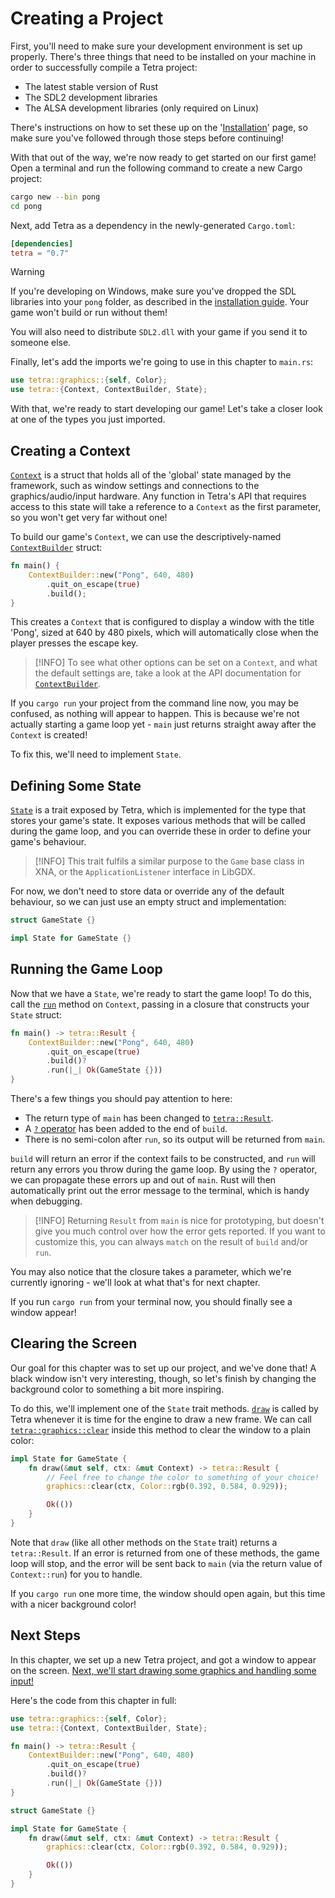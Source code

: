 # Creating a Project

First, you'll need to make sure your development environment is set up properly. There's three things that need to be installed on your machine in order to successfully compile a Tetra project:

* The latest stable version of Rust
* The SDL2 development libraries
* The ALSA development libraries (only required on Linux)

There's instructions on how to set these up on the '[Installation](../installation.md)' page, so make sure you've followed through those steps before continuing!

With that out of the way, we're now ready to get started on our first game! Open a terminal and run the following command to create a new Cargo project:

```bash
cargo new --bin pong
cd pong
```

Next, add Tetra as a dependency in the newly-generated `Cargo.toml`:

```toml
[dependencies]
tetra = "0.7"
```

> [!WARNING]
> If you're developing on Windows, make sure you've dropped the SDL libraries into your `pong` folder, as described in the [installation guide](../installation.md). Your game won't build or run without them!
>
> You will also need to distribute `SDL2.dll` with your game if you send it to someone else.

Finally, let's add the imports we're going to use in this chapter to `main.rs`:

```rust
use tetra::graphics::{self, Color};
use tetra::{Context, ContextBuilder, State};
```

With that, we're ready to start developing our game! Let's take a closer look at one of the types you just imported.

## Creating a Context

[`Context`](https://docs.rs/tetra/0.7/tetra/struct.Context.html) is a struct that holds all of the 'global' state managed by the framework, such as window settings and connections to the graphics/audio/input hardware. Any function in Tetra's API that requires access to this state will take a reference to a `Context` as the first parameter, so you won't get very far without one!

To build our game's `Context`, we can use the descriptively-named [`ContextBuilder`](https://docs.rs/tetra/0.7/tetra/struct.ContextBuilder.html) struct:

```rust
fn main() {
    ContextBuilder::new("Pong", 640, 480)
        .quit_on_escape(true)
        .build();
}
```

This creates a `Context` that is configured to display a window with the title 'Pong', sized at 640 by 480 pixels, which will automatically close when the player presses the escape key.

> [!INFO]
> To see what other options can be set on a `Context`, and what the default settings are, take a look at the API documentation for [`ContextBuilder`](https://docs.rs/tetra/0.7/tetra/struct.ContextBuilder.html).

If you `cargo run` your project from the command line now, you may be confused, as nothing will appear to happen. This is because we're not actually starting a game loop yet - `main` just returns straight away after the `Context` is created!

To fix this, we'll need to implement `State`.

## Defining Some State

[`State`](https://docs.rs/tetra/0.7/tetra/trait.State.html) is a trait exposed by Tetra, which is implemented for the type that stores your game's state. It exposes various methods that will be called during the game loop, and you can override these in order to define your game's behaviour.

> [!INFO]
> This trait fulfils a similar purpose to the `Game` base class in XNA, or the `ApplicationListener` interface in LibGDX.

For now, we don't need to store data or override any of the default behaviour, so we can just use an empty struct and implementation:

```rust
struct GameState {}

impl State for GameState {}
```

## Running the Game Loop

Now that we have a `State`, we're ready to start the game loop! To do this, call the [`run`](https://docs.rs/tetra/0.7/tetra/struct.Context.html#method.run) method on `Context`, passing in a closure that constructs your `State` struct:

```rust
fn main() -> tetra::Result {
    ContextBuilder::new("Pong", 640, 480)
        .quit_on_escape(true)
        .build()?
        .run(|_| Ok(GameState {}))
}
```

There's a few things you should pay attention to here:

- The return type of `main` has been changed to [`tetra::Result`](https://docs.rs/tetra/0.7/tetra/error/type.Result.html).
- A [`?` operator](https://doc.rust-lang.org/book/ch09-02-recoverable-errors-with-result.html#a-shortcut-for-propagating-errors-the--operator) has been added to the end of `build`.
- There is no semi-colon after `run`, so its output will be returned from `main`.

`build` will return an error if the context fails to be constructed, and `run` will return any errors you throw during the game loop. By using the `?` operator, we can propagate these errors up and out of `main`. Rust will then automatically print out the error message to the terminal, which is handy when debugging.

> [!INFO]
> Returning `Result` from `main` is nice for prototyping, but doesn't give you much control over how the error gets reported. If you want to customize this, you can always `match` on the result of `build` and/or `run`.

You may also notice that the closure takes a parameter, which we're currently ignoring - we'll look at what that's for next chapter.

If you run `cargo run` from your terminal now, you should finally see a  window appear!

## Clearing the Screen

Our goal for this chapter was to set up our project, and we've done that! A black window isn't very interesting, though, so let's finish by changing the background color to something a bit more inspiring.

To do this, we'll implement one of the `State` trait methods. [`draw`](https://docs.rs/tetra/0.7/tetra/trait.State.html#method.draw) is called by Tetra whenever it is time for the engine to draw a new frame. We can call [`tetra::graphics::clear`](https://docs.rs/tetra/0.7/tetra/graphics/fn.clear.html) inside this method to clear the window to a plain color:

```rust
impl State for GameState {
    fn draw(&mut self, ctx: &mut Context) -> tetra::Result {
        // Feel free to change the color to something of your choice!
        graphics::clear(ctx, Color::rgb(0.392, 0.584, 0.929));

        Ok(())
    }
}
```

Note that `draw` (like all other methods on the `State` trait) returns a `tetra::Result`. If an error is returned from one of these methods, the game loop will stop, and the error will be sent back to `main` (via the return value of `Context::run`) for you to handle.

If you `cargo run` one more time, the window should open again, but this time with a nicer background color!

## Next Steps

In this chapter, we set up a new Tetra project, and got a window to appear on the screen. [Next, we'll start drawing some graphics and handling some input!](./02-adding-the-paddles.md)

Here's the code from this chapter in full:

```rust
use tetra::graphics::{self, Color};
use tetra::{Context, ContextBuilder, State};

fn main() -> tetra::Result {
    ContextBuilder::new("Pong", 640, 480)
        .quit_on_escape(true)
        .build()?
        .run(|_| Ok(GameState {}))
}

struct GameState {}

impl State for GameState {
    fn draw(&mut self, ctx: &mut Context) -> tetra::Result {
        graphics::clear(ctx, Color::rgb(0.392, 0.584, 0.929));

        Ok(())
    }
}
```
